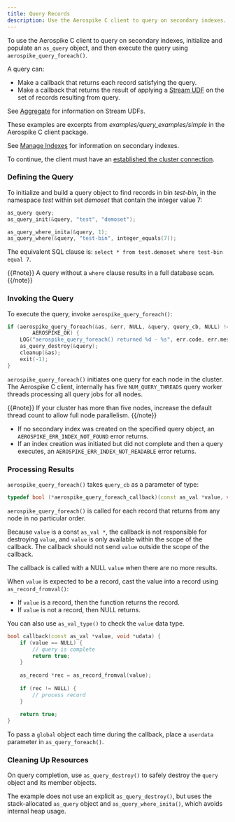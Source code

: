 ```yaml
---
title: Query Records
description: Use the Aerospike C client to query on secondary indexes.
---
```


To use the Aerospike C client to query on secondary indexes, initialize and populate an `as_query` object, and then execute the query using `aerospike_query_foreach()`. 

A query can:

- Make a callback that returns each record satisfying the query.
- Make a callback that returns the result of applying a [Stream UDF](/docs/client/c/usage/query/aggregate.html) on the set of records resulting from query.

See [Aggregate](/docs/client/c/usage/query/aggregate.html) for information on Stream UDFs.

These examples are excerpts from _examples/query\_examples/simple_ in the Aerospike C client package.

See [Manage Indexes](/docs/client/c/usage/query/sindex.html) for information on secondary indexes.

To continue, the client must have an [established the cluster connection](/docs/client/c/usage/connect).

### Defining the Query

To initialize and build a query object to find records in bin _test-bin_, in the namespace _test_ within set _demoset_ that contain the integer value 7:

```cpp
as_query query;
as_query_init(&query, "test", "demoset");

as_query_where_inita(&query, 1);
as_query_where(&query, "test-bin", integer_equals(7));

```
The equivalent SQL clause is: `select * from test.demoset where test-bin equal 7`.

{{#note}}
A query without a `where` clause results in a full database scan.
{{/note}}

### Invoking the Query

To execute the query, invoke `aerospike_query_foreach()`:

```cpp
if (aerospike_query_foreach(&as, &err, NULL, &query, query_cb, NULL) !=
        AEROSPIKE_OK) {
    LOG("aerospike_query_foreach() returned %d - %s", err.code, err.message);
    as_query_destroy(&query);
    cleanup(&as);
    exit(-1);
}
```

`aerospike_query_foreach()` initiates one query for each node in the cluster. The Aerospike C client, internally has five `NUM_QUERY_THREADS` query worker threads processing all query jobs for all nodes. 

{{#note}}
If your cluster has more than five nodes, increase the default thread count to allow full node parallelism.
{{/note}}

- If no secondary index was created on the specified query object, an `AEROSPIKE_ERR_INDEX_NOT_FOUND` error returns.
- If an index creation was initiated but did not complete and then a query executes, an `AEROSPIKE_ERR_INDEX_NOT_READABLE` error returns.

### Processing Results

`aerospike_query_foreach()` takes `query_cb` as a parameter of type:

```cpp
typedef bool (*aerospike_query_foreach_callback)(const as_val *value, void *udata);
```

`aerospike_query_foreach()` is called for each record that returns from any node in no particular order. 

Because `value` is a const `as_val *`, the callback is not responsible for destroying `value`, and `value` is only available within the scope of the callback. The callback should not send `value` outside the scope of the callback.

The callback is called with a NULL `value` when there are no more results.

When `value` is expected to be a record, cast the value into a record using `as_record_fromval()`:
- If `value` is a record, then the function returns the record. 
- If `value` is not a record, then NULL returns. 

You can also use `as_val_type()` to check the `value` data type.

```cpp
bool callback(const as_val *value, void *udata) {
    if (value == NULL) {
        // query is complete
        return true;
    }
  
    as_record *rec = as_record_fromval(value);
  
    if (rec != NULL) {
        // process record
    }
 
    return true;
}
```

To pass a `global` object each time during the callback, place a `userdata` parameter in `as_query_foreach()`.

### Cleaning Up Resources

On query completion, use `as_query_destroy()` to safely destroy the `query` object and its member objects.

The example does not use an explicit `as_query_destroy()`, but uses the stack-allocated `as_query` object and  `as_query_where_inita()`, which avoids internal heap usage.


